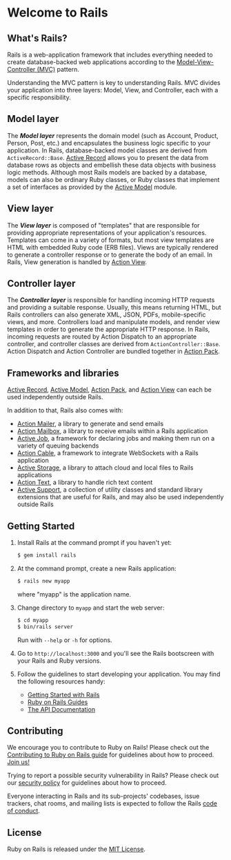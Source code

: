 # Welcome to Rails

## What's Rails?

Rails is a web-application framework that includes everything needed to
create database-backed web applications according to the
[Model-View-Controller (MVC)](https://en.wikipedia.org/wiki/Model-view-controller)
pattern.

Understanding the MVC pattern is key to understanding Rails. MVC divides your
application into three layers: Model, View, and Controller, each with a specific responsibility.

## Model layer

The _**Model layer**_ represents the domain model (such as Account, Product,
Person, Post, etc.) and encapsulates the business logic specific to
your application. In Rails, database-backed model classes are derived from
`ActiveRecord::Base`. [Active Record](activerecord/README.rdoc) allows you to present the data from
database rows as objects and embellish these data objects with business logic
methods.
Although most Rails models are backed by a database, models can also be ordinary
Ruby classes, or Ruby classes that implement a set of interfaces as provided by
the [Active Model](activemodel/README.rdoc) module.

## View layer

The _**View layer**_ is composed of "templates" that are responsible for providing
appropriate representations of your application's resources. Templates can
come in a variety of formats, but most view templates are HTML with embedded
Ruby code (ERB files). Views are typically rendered to generate a controller response
or to generate the body of an email. In Rails, View generation is handled by [Action View](actionview/README.rdoc).

## Controller layer

The _**Controller layer**_ is responsible for handling incoming HTTP requests and
providing a suitable response. Usually, this means returning HTML, but Rails controllers
can also generate XML, JSON, PDFs, mobile-specific views, and more. Controllers load and
manipulate models, and render view templates in order to generate the appropriate HTTP response.
In Rails, incoming requests are routed by Action Dispatch to an appropriate controller, and
controller classes are derived from `ActionController::Base`. Action Dispatch and Action Controller
are bundled together in [Action Pack](actionpack/README.rdoc).

## Frameworks and libraries

[Active Record](activerecord/README.rdoc), [Active Model](activemodel/README.rdoc), [Action Pack](actionpack/README.rdoc), and [Action View](actionview/README.rdoc) can each be used independently outside Rails.

In addition to that, Rails also comes with:

- [Action Mailer](actionmailer/README.rdoc), a library to generate and send emails
- [Action Mailbox](actionmailbox/README.md), a library to receive emails within a Rails application
- [Active Job](activejob/README.md), a framework for declaring jobs and making them run on a variety of queuing backends
- [Action Cable](actioncable/README.md), a framework to integrate WebSockets with a Rails application
- [Active Storage](activestorage/README.md), a library to attach cloud and local files to Rails applications
- [Action Text](actiontext/README.md), a library to handle rich text content
- [Active Support](activesupport/README.rdoc), a collection of utility classes and standard library extensions that are useful for Rails, and may also be used independently outside Rails

## Getting Started

1. Install Rails at the command prompt if you haven't yet:

	```bash
	$ gem install rails
	```

2. At the command prompt, create a new Rails application:

	```bash
	$ rails new myapp
	```

   where "myapp" is the application name.

3. Change directory to `myapp` and start the web server:

	```bash
	$ cd myapp
	$ bin/rails server
	```
   Run with `--help` or `-h` for options.

4. Go to `http://localhost:3000` and you'll see the Rails bootscreen with your Rails and Ruby versions.

5. Follow the guidelines to start developing your application. You may find
   the following resources handy:
    * [Getting Started with Rails](https://guides.rubyonrails.org/getting_started.html)
    * [Ruby on Rails Guides](https://guides.rubyonrails.org)
    * [The API Documentation](https://api.rubyonrails.org)

## Contributing

We encourage you to contribute to Ruby on Rails! Please check out the
[Contributing to Ruby on Rails guide](https://edgeguides.rubyonrails.org/contributing_to_ruby_on_rails.html) for guidelines about how to proceed. [Join us!](https://contributors.rubyonrails.org)

Trying to report a possible security vulnerability in Rails? Please
check out our [security policy](https://rubyonrails.org/security) for
guidelines about how to proceed.

Everyone interacting in Rails and its sub-projects' codebases, issue trackers, chat rooms, and mailing lists is expected to follow the Rails [code of conduct](https://rubyonrails.org/conduct).

## License

Ruby on Rails is released under the [MIT License](https://opensource.org/licenses/MIT).

